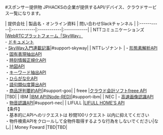 #スポンサー提供物
JPHACKSの企業が提供するAPI/デバイス、クラウドサービス一覧になります。

| 提供会社 | 製品名・オンライン資料 | 問い合わせSlackチャンネル |
|:-----------|:------------|:------------|:------------|
| NTTコミュニケーションズ |[WebRTCプラットフォーム「SkyWay」](http://skyway.io)<br>- [ドキュメント](http://nttcom.github.io/skyway/documentation.html)<br>- [SkyWay入門連載記事](https://html5experts.jp/series/skyway-tutorial/)|#support-skyway|
| NTTレゾナント |・[形態素解析API](https://labs.goo.ne.jp/api/jp/morphological-analysis/)<br>・[固有表現抽出API](https://labs.goo.ne.jp/api/jp/named-entity-extraction/)<br>・[時刻情報正規化API](https://labs.goo.ne.jp/api/jp/time-normalization)<br>・[地図API](https://labs.goo.ne.jp/api/jp/map)<br>・[キーワード抽出API](https://labs.goo.ne.jp/api/jp/keyword-extraction/)<br>・[ひらがな化API](https://labs.goo.ne.jp/api/jp/hiragana-translation/)<br>・[語句類似度算出API](https://labs.goo.ne.jp/api/jp/word-similarity/)<br>・[商品評判要約API](https://labs.goo.ne.jp/api/jp/word-similarity/)|#support-goo|
| freee |[クラウド会計ソフトfreee API](https://secure.freee.co.jp/developers/api/doc) |TBD|
| IBM |[IBM API(Node-RED)](https://jphacks.github.io/2017-guideline/Node-RED.pdf)|#support-ibm|
| NEC |・[高速画像認識API](https://www3.arche.blue/portal/)<br>・[物音認識API](https://www6.arche.blue/portal/)|#support-nec|
| LIFULL |[LIFULL HOME'S API](http://developer.homes.co.jp/api)<br>【条件】<br>・基本的にAPIへのリクエストは 秒間100リクエスト 以内に抑えてください<br>・物件検索APIをクロールして全物件取得するような行為をしないでください|なし|
| Money Foward |TBD|TBD|

